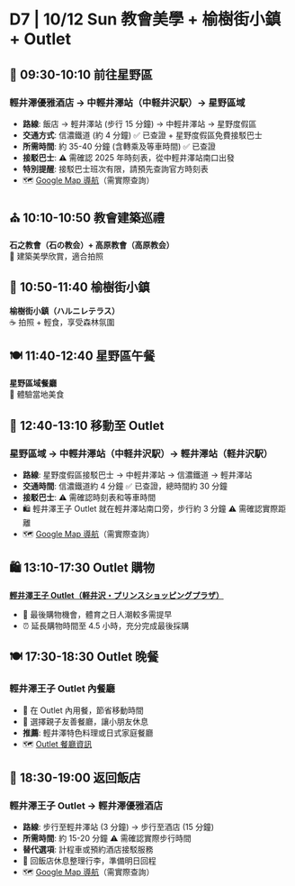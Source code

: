 # D7 | 10/12 Sun 教會美學 + 榆樹街小鎮 + Outlet

## 🚌 **09:30-10:10** 前往星野區  

### 輕井澤優雅酒店 → 中輕井澤站（中軽井沢駅）→ 星野區域

- **路線**: 飯店 → 輕井澤站 (步行 15 分鐘) → 中輕井澤站 → 星野度假區
- **交通方式**: 信濃鐵道 (約 4 分鐘) ✅ 已查證 + 星野度假區免費接駁巴士
- **所需時間**: 約 35-40 分鐘 (含轉乘及等車時間) ✅ 已查證
- **接駁巴士**: ⚠️ 需確認 2025 年時刻表，從中輕井澤站南口出發
- **特別提醒**: 接駁巴士班次有限，請預先查詢官方時刻表
- 🗺️ [Google Map 導航](https://www.google.com/maps/dir/輕井澤優雅酒店/中軽井沢駅/星野度假區)（需實際查詢）

## ⛪ **10:10-10:50** 教會建築巡禮  

**石之教會（石の教会）+ 高原教會（高原教会）**  
📸 建築美學欣賞，適合拍照

## 🌳 **10:50-11:40** 榆樹街小鎮  

**榆樹街小鎮（ハルニレテラス）**  
☕ 拍照 + 輕食，享受森林氛圍

## 🍽️ **11:40-12:40** 星野區午餐  

**星野區域餐廳**  
🥘 體驗當地美食

## 🚌 **12:40-13:10** 移動至 Outlet  

### 星野區域 → 中輕井澤站（中軽井沢駅）→ 輕井澤站（軽井沢駅）

- **路線**: 星野度假區接駁巴士 → 中輕井澤站 → 信濃鐵道 → 輕井澤站
- **交通時間**: 信濃鐵道約 4 分鐘 ✅ 已查證，總時間約 30 分鐘
- **接駁巴士**: ⚠️ 需確認時刻表和等車時間
- 🛍️ 輕井澤王子 Outlet 就在輕井澤站南口旁，步行約 3 分鐘 ⚠️ 需確認實際距離
- 🗺️ [Google Map 導航](https://www.google.com/maps/dir/星野度假區/中軽井沢駅/軽井沢駅/軽井沢・プリンスショッピングプラザ)（需實際查詢）

## 🛍️ **13:10-17:30** Outlet 購物  

**[輕井澤王子 Outlet（軽井沢・プリンスショッピングプラザ）](https://www.youtube.com/watch?v=XOha-SpLWcI)**

- 👜 最後購物機會，體育之日人潮較多需提早  
- ⏰ 延長購物時間至 4.5 小時，充分完成最後採購

## 🍽️ **17:30-18:30** Outlet 晚餐

### 輕井澤王子 Outlet 內餐廳

- 🍱 在 Outlet 內用餐，節省移動時間
- 👶 選擇親子友善餐廳，讓小朋友休息
- **推薦**: 輕井澤特色料理或日式家庭餐廳
- 🗺️ [Outlet 餐廳資訊](https://www.google.com/maps/search/restaurant+軽井沢・プリンスショッピングプラザ)

## 🏨 **18:30-19:00** 返回飯店  

### 輕井澤王子 Outlet → 輕井澤優雅酒店

- **路線**: 步行至輕井澤站 (3 分鐘) → 步行至酒店 (15 分鐘)
- **所需時間**: 約 15-20 分鐘 ⚠️ 需確認實際步行時間
- **替代選項**: 計程車或預約酒店接駁服務
- 🧳 回飯店休息整理行李，準備明日回程
- 🗺️ [Google Map 導航](https://www.google.com/maps/dir/軽井沢・プリンスショッピングプラザ/輕井澤優雅酒店)（需實際查詢）
